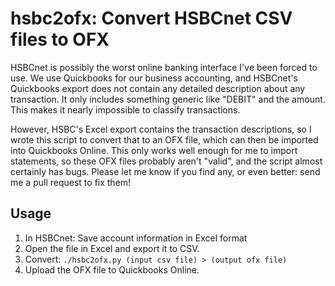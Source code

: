 # hsbc2ofx: Convert HSBCnet CSV files to OFX

HSBCnet is possibly the worst online banking interface I've been forced to use. We use Quickbooks for our business accounting, and HSBCnet's Quickbooks export does not contain any detailed description about any transaction. It only includes something generic like "DEBIT" and the amount. This makes it nearly impossible to classify transactions.

However, HSBC's Excel export contains the transaction descriptions, so I wrote this script to convert that to an OFX file, which can then be imported into Quickbooks Online. This only works well enough for me to import statements, so these OFX files probably aren't "valid", and the script almost certainly has bugs. Please let me know if you find any, or even better: send me a pull request to fix them!

## Usage

1. In HSBCnet: Save account information in Excel format
2. Open the file in Excel and export it to CSV.
3. Convert: `./hsbc2ofx.py (input csv file) > (output ofx file)`
4. Upload the OFX file to Quickbooks Online.
